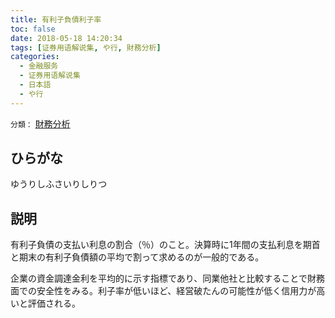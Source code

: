 ```yaml
---
title: 有利子負債利子率
toc: false
date: 2018-05-18 14:20:34
tags: [证券用语解说集, や行, 財務分析]
categories:
  - 金融服务
  - 证券用语解说集
  - 日本語
  - や行
---
```


`分類：` [財務分析](/tags/財務分析/)

## ひらがな

ゆうりしふさいりしりつ

## 説明

有利子負債の支払い利息の割合（％）のこと。決算時に1年間の支払利息を期首と期末の有利子負債額の平均で割って求めるのが一般的である。

企業の資金調達金利を平均的に示す指標であり、同業他社と比較することで財務面での安全性をみる。利子率が低いほど、経営破たんの可能性が低く信用力が高いと評価される。
